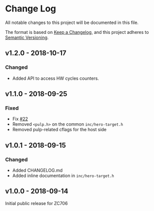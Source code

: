 # Change Log

All notable changes to this project will be documented in this file.

The format is based on [Keep a Changelog](http://keepachangelog.com/), and this project adheres to
[Semantic Versioning](http://semver.org).

## v1.2.0 - 2018-10-17
### Changed
- Added API to access HW cycles counters.


## v1.1.0 - 2018-09-25
### Fixed
- Fix [#22](https://github.com/pulp-platform/hero-sdk/issues/22)
- Removed `<pulp.h>` on the common `inc/hero-target.h`
- Removed pulp-related cflags for the host side


## v1.0.1 - 2018-09-15
### Changed
- Added CHANGELOG.md
- Added inline documentation in `inc/hero-target.h`

## v1.0.0 - 2018-09-14

Initial public release for ZC706
